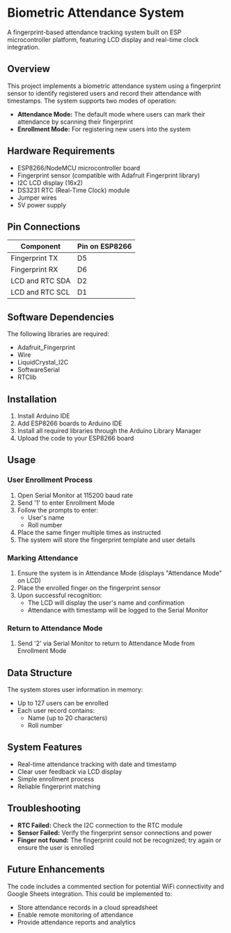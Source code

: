 # Biometric Attendance System

A fingerprint-based attendance tracking system built on ESP microcontroller platform, featuring LCD display and real-time clock integration.

## Overview

This project implements a biometric attendance system using a fingerprint sensor to identify registered users and record their attendance with timestamps. The system supports two modes of operation:
- **Attendance Mode:** The default mode where users can mark their attendance by scanning their fingerprint
- **Enrollment Mode:** For registering new users into the system

## Hardware Requirements

- ESP8266/NodeMCU microcontroller board
- Fingerprint sensor (compatible with Adafruit Fingerprint library)
- I2C LCD display (16x2)
- DS3231 RTC (Real-Time Clock) module
- Jumper wires
- 5V power supply

## Pin Connections

| Component | Pin on ESP8266 |
|-----------|----------------|
| Fingerprint TX | D5 |
| Fingerprint RX | D6 |
| LCD and RTC SDA | D2 |
| LCD and RTC SCL | D1 |

## Software Dependencies

The following libraries are required:
- Adafruit_Fingerprint
- Wire
- LiquidCrystal_I2C
- SoftwareSerial
- RTClib

## Installation

1. Install Arduino IDE
2. Add ESP8266 boards to Arduino IDE
3. Install all required libraries through the Arduino Library Manager
4. Upload the code to your ESP8266 board

## Usage

### User Enrollment Process

1. Open Serial Monitor at 115200 baud rate
2. Send '1' to enter Enrollment Mode
3. Follow the prompts to enter:
   - User's name
   - Roll number
4. Place the same finger multiple times as instructed
5. The system will store the fingerprint template and user details

### Marking Attendance

1. Ensure the system is in Attendance Mode (displays "Attendance Mode" on LCD)
2. Place the enrolled finger on the fingerprint sensor
3. Upon successful recognition:
   - The LCD will display the user's name and confirmation
   - Attendance with timestamp will be logged to the Serial Monitor

### Return to Attendance Mode

1. Send '2' via Serial Monitor to return to Attendance Mode from Enrollment Mode

## Data Structure

The system stores user information in memory:
- Up to 127 users can be enrolled
- Each user record contains:
  - Name (up to 20 characters)
  - Roll number

## System Features

- Real-time attendance tracking with date and timestamp
- Clear user feedback via LCD display
- Simple enrollment process
- Reliable fingerprint matching

## Troubleshooting

- **RTC Failed:** Check the I2C connection to the RTC module
- **Sensor Failed:** Verify the fingerprint sensor connections and power
- **Finger not found:** The fingerprint could not be recognized; try again or ensure the user is enrolled

## Future Enhancements

The code includes a commented section for potential WiFi connectivity and Google Sheets integration. This could be implemented to:
- Store attendance records in a cloud spreadsheet
- Enable remote monitoring of attendance
- Provide attendance reports and analytics

